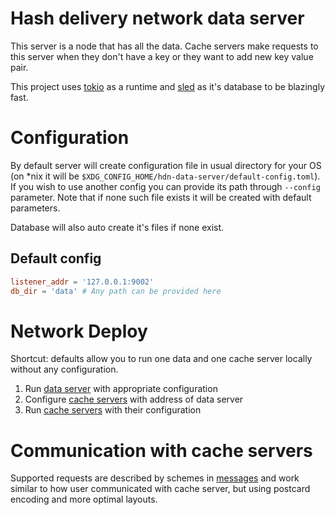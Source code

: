 # Hash delivery network data server

This server is a node that has all the data. Cache servers make requests to this server when
they don't have a key or they want to add new key value pair.

This project uses [tokio](https://docs.rs/tokio/latest/tokio/) as a runtime and
[sled](https://docs.rs/sled/latest/sled/) as it's database to be blazingly fast.

# Configuration

By default server will create configuration file in usual directory for your OS
(on *nix it will be `$XDG_CONFIG_HOME/hdn-data-server/default-config.toml`).
If you wish to use another config you can provide its path through `--config` parameter.
Note that if none such file exists it will be created with default parameters.

Database will also auto create it's files if none exist.

## Default config
```toml
listener_addr = '127.0.0.1:9002'
db_dir = 'data' # Any path can be provided here
```

# Network Deploy

Shortcut: defaults allow you to run one data and one cache server locally without any 
configuration.

1. Run [data server](https://github.com/MetaGigachad/hdn-data-server/) with appropriate configuration
2. Configure [cache servers](https://github.com/MetaGigachad/hdn-cache-server/) with address of data server
3. Run [cache servers](https://github.com/MetaGigachad/hdn-cache-server/) with their configuration

# Communication with cache servers

Supported requests are described by schemes in [messages](crate::message::data_server) and work
similar to how user communicated with cache server, but using postcard encoding and more
optimal layouts.
